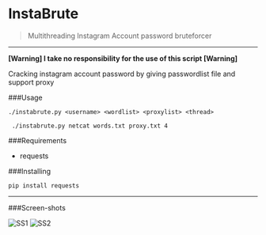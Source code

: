 # InstaBrute
> Multithreading Instagram Account password bruteforcer

***
**[Warning] I take no responsibility for the use of this script [Warning]**

Cracking instagram account password by giving passwordlist file and support proxy 

###Usage

```./instabrute.py <username> <wordlist> <proxylist> <thread>```

``` ./instabrute.py netcat words.txt proxy.txt 4```

###Requirements

* requests

###Installing

```pip install requests```

***

###Screen-shots

![SS1](https://cloud.githubusercontent.com/assets/6250203/8867047/f1a8ed60-31b3-11e5-818f-8b7c127bd4a7.png)
![SS2](https://cloud.githubusercontent.com/assets/6250203/8867044/f1853258-31b3-11e5-8738-311d18fda2fb.png)


